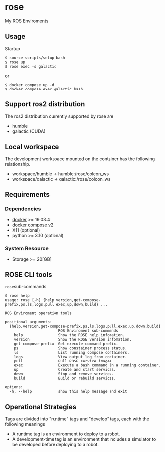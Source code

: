 # rose

My ROS Enviroments


## Usage

Startup

```shell
$ source scripts/setup.bash
$ rose up
$ rose exec -s galactic
```

or

```shell
$ docker compose up -d
$ docker compose exec galactic bash
```

## Support ros2 distribution

The ros2 distribution currently supported by rose are

+ humble
+ galactic (CUDA)


## Local workspace

The development workspace mounted on the container has the following relationship.

+ workspace/humble -> humble:/rose/colcon_ws
+ workspace/galactic -> galactic:/rose/colcon_ws


## Requirements

### Dependencies

- [docker](https://docs.docker.com/get-docker/) >= 19.03.4
- [docker compose v2](https://docs.docker.com/compose/compose-v2/)
- X11 (optional)
- python >= 3.10 (optional)


### System Resource

- Storage >= 20[GB]


## ROSE CLI tools

`rose`sub-commands

```shell
$ rose help
usage: rose [-h] {help,version,get-compose-prefix,ps,ls,logs,pull,exec,up,down,build} ...

ROS Enviroment operation tools

positional arguments:
  {help,version,get-compose-prefix,ps,ls,logs,pull,exec,up,down,build}
                        ROS Enviroment sub-commands
    help                Show the ROSE help infomation.
    version             Show the ROSE version infomation.
    get-compose-prefix  Get execute command prefix.
    ps                  Show constainer process status.
    ls                  List running compose containers.
    logs                View output log from container.
    pull                Pull ROSE service images.
    exec                Execute a bash command in a running container.
    up                  Create and start services.
    down                Stop and remove services.
    build               Build or rebuild services.

options:
  -h, --help            show this help message and exit
```


## Operational Strategies

Tags are divided into "runtime" tags and "develop" tags, each with the following meanings

- A runtime tag is an environment to deploy to a robot.
- A development-time tag is an environment that includes a simulator to be developed before deploying to a robot.
